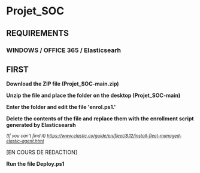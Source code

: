 # Projet_SOC
## REQUIREMENTS 
### WINDOWS / OFFICE 365 / Elasticsearh

## FIRST
**Download the ZIP file (Projet_SOC-main.zip)** 

**Unzip the file and place the folder on the desktop (Projet_SOC-main)**

**Enter the folder and edit the file 'enrol.ps1.'**

**Delete the contents of the file and replace them with the enrollment script generated by Elasticsearsh**

<sub>_(If you can't find it)_ _https://www.elastic.co/guide/en/fleet/8.12/install-fleet-managed-elastic-agent.html_


[EN COURS DE REDACTION]


**Run the file Deploy.ps1**




